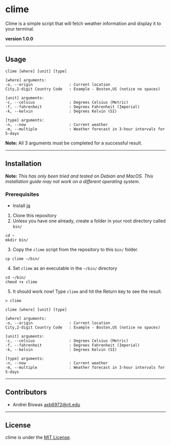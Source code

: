 # clime
Clime is a simple script that will fetch weather information and display it to your terminal.

**version 1.0.0**

---
## Usage

```shell
clime [where] [unit] [type]

[where] arguments:
-o, --origin			    : Current location
City,2-digit Country Code	: Example - Boston,US (notice no spaces)

[unit] arguments:
-c, --celsius			    : Degrees Celsius (Metric)
-f, --fahrenheit		    : Degrees Fahrenheit (Imperial)
-k, --kelvin			    : Degrees Kelvin (SI)

[type] arguments:
-n, --now			        : Current weather
-m, --multiple			    : Weather forecast in 3-hour intervals for 5-days
```

**Note:** All 3 arguments must be completed for a successful result.

---
## Installation

**Note:** _This has only been tried and tested on Debian and MacOS. This installation guide may not work on a different operating system._

### Prerequisites
* Install [jq](https://stedolan.github.io/jq/download/)

1. Clone this repository
2. Unless you have one already, create a folder in your root directory called ```bin/```
```script
cd ~
mkdir bin/
```
3. Copy the ```clime``` script from the repository to this ```bin/``` folder.
```script
cp clime ~/bin/
```
4. Set ```clime``` as an executable in the ```~/bin/``` directory
```script
cd ~/bin/
chmod +x clime
```
5. It should work now! Type ```clime``` and hit the Return key to see the result.
```script
> clime

clime [where] [unit] [type]

[where] arguments:
-o, --origin			    : Current location
City,2-digit Country Code	: Example - Boston,US (notice no spaces)

[unit] arguments:
-c, --celsius			    : Degrees Celsius (Metric)
-f, --fahrenheit		    : Degrees Fahrenheit (Imperial)
-k, --kelvin			    : Degrees Kelvin (SI)

[type] arguments:
-n, --now			        : Current weather
-m, --multiple			    : Weather forecast in 3-hour intervals for 5-days
```

---
## Contributors
- Andrei Biswas <axb6972@rit.edu>

---
## License
clime is under the [MIT License](https://github.com/codeabiswas/clime_cli/blob/develop/LICENSE).